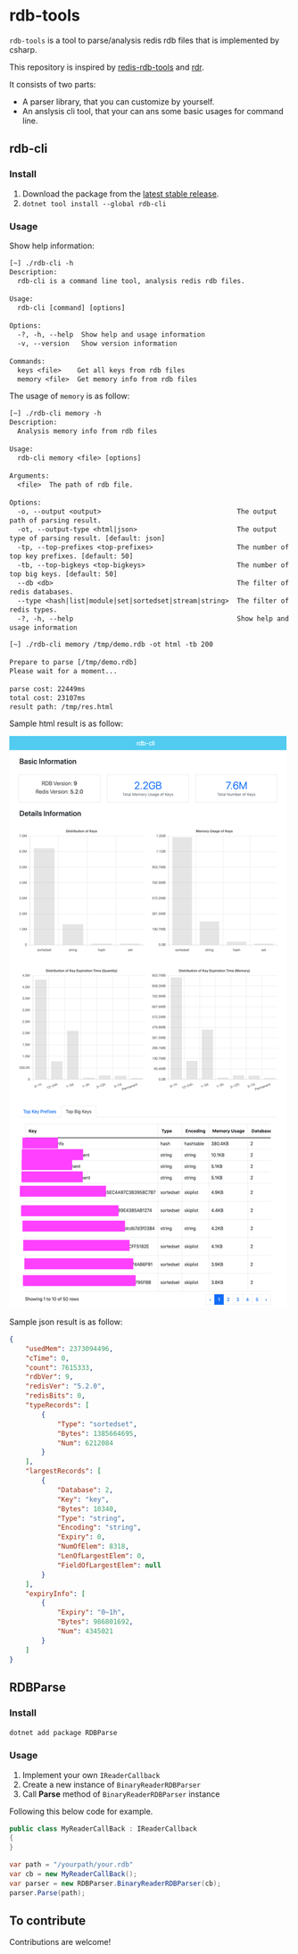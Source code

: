 # rdb-tools

`rdb-tools` is a tool to parse/analysis redis rdb files that is implemented by csharp.

This repository is inspired by [redis-rdb-tools](https://github.com/sripathikrishnan/redis-rdb-tools) and [rdr](https://github.com/xueqiu/rdr).

It consists of two parts:

- A parser library, that you can customize by yourself.
- An anslysis cli tool, that your can ans some basic usages for command line.

## rdb-cli

### Install

1. Download the package from the [latest stable release](https://github.com/catcherwong/rdb-tools/releases).
2. `dotnet tool install --global rdb-cli`

### Usage

Show help information:

```
[~] ./rdb-cli -h      
Description:
  rdb-cli is a command line tool, analysis redis rdb files.

Usage:
  rdb-cli [command] [options]

Options:
  -?, -h, --help  Show help and usage information
  -v, --version   Show version information

Commands:
  keys <file>    Get all keys from rdb files
  memory <file>  Get memory info from rdb files
```

The usage of `memory` is as follow:

```
[~] ./rdb-cli memory -h
Description:
  Analysis memory info from rdb files

Usage:
  rdb-cli memory <file> [options]

Arguments:
  <file>  The path of rdb file.

Options:
  -o, --output <output>                                  The output path of parsing result.
  -ot, --output-type <html|json>                         The output type of parsing result. [default: json]
  -tp, --top-prefixes <top-prefixes>                     The number of top key prefixes. [default: 50]
  -tb, --top-bigkeys <top-bigkeys>                       The number of top big keys. [default: 50]
  --db <db>                                              The filter of redis databases.
  --type <hash|list|module|set|sortedset|stream|string>  The filter of redis types.
  -?, -h, --help                                         Show help and usage information
```

```
[~] ./rdb-cli memory /tmp/demo.rdb -ot html -tb 200

Prepare to parse [/tmp/demo.rdb]
Please wait for a moment...

parse cost: 22449ms
total cost: 23107ms
result path: /tmp/res.html
```

Sample html result is as follow:

![](./static/memsample.png)

Sample json result is as follow:

```json
{
    "usedMem": 2373094496,
    "cTime": 0,
    "count": 7615333,
    "rdbVer": 9,
    "redisVer": "5.2.0",
    "redisBits": 0,
    "typeRecords": [
        {
            "Type": "sortedset",
            "Bytes": 1385664695,
            "Num": 6212084
        }
    ],
    "largestRecords": [
        {
            "Database": 2,
            "Key": "key",
            "Bytes": 10340,
            "Type": "string",
            "Encoding": "string",
            "Expiry": 0,
            "NumOfElem": 8318,
            "LenOfLargestElem": 0,
            "FieldOfLargestElem": null
        }
    ],
    "expiryInfo": [
        {
            "Expiry": "0~1h",
            "Bytes": 986801692,
            "Num": 4345021
        }
    ]
}
````

## RDBParse

### Install

`dotnet add package RDBParse`

### Usage

1. Implement your own `IReaderCallback`
2. Create a new instance of `BinaryReaderRDBParser`
3. Call **Parse** method of `BinaryReaderRDBParser` instance


Following this below code for example.

```cs
public class MyReaderCallBack : IReaderCallback
{
}
```

```cs
var path = "/yourpath/your.rdb"
var cb = new MyReaderCallBack();
var parser = new RDBParser.BinaryReaderRDBParser(cb);
parser.Parse(path);
```

## To contribute

Contributions are welcome!
